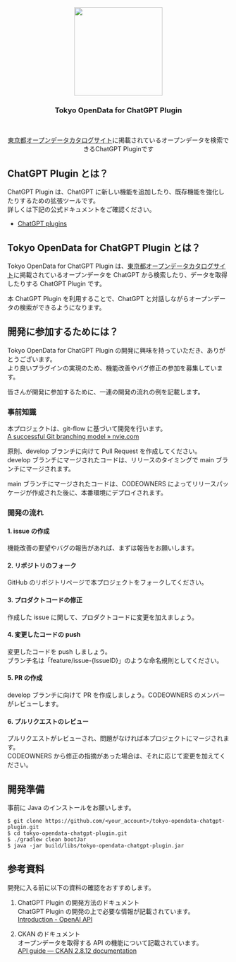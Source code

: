 <div align="center">
    <img src="https://tokyo-opendata.s3.amazonaws.com/logo.png" height="200px" width="200px"/>
    <br />
    <h3>Tokyo OpenData for ChatGPT Plugin</h3>
    <br />
    <p><a href="https://catalog.data.metro.tokyo.lg.jp/dataset">東京都オープンデータカタログサイト</a>に掲載されているオープンデータを検索できるChatGPT Pluginです</p>
</div>

## ChatGPT Plugin とは？

ChatGPT Plugin は、ChatGPT に新しい機能を追加したり、既存機能を強化したりするための拡張ツールです。  
詳しくは下記の公式ドキュメントをご確認ください。

-   [ChatGPT plugins](https://openai.com/blog/chatgpt-plugins)

## Tokyo OpenData for ChatGPT Plugin とは？

Tokyo OpenData for ChatGPT Plugin は、<a href="https://catalog.data.metro.tokyo.lg.jp/dataset">東京都オープンデータカタログサイト</a>に掲載されているオープンデータを ChatGPT から検索したり、データを取得したりする ChatGPT Plugin です。

本 ChatGPT Plugin を利用することで、ChatGPT と対話しながらオープンデータの検索ができるようになります。

## 開発に参加するためには？

Tokyo OpenData for ChatGPT Plugin の開発に興味を持っていただき、ありがとうございます。  
より良いプラグインの実現のため、機能改善やバグ修正の参加を募集しています。

皆さんが開発に参加するために、一連の開発の流れの例を記載します。

### 事前知識

本プロジェクトは、git-flow に基づいて開発を行います。  
[A successful Git branching model » nvie.com](https://nvie.com/posts/a-successful-git-branching-model/)

原則、develop ブランチに向けて Pull Request を作成してください。  
develop ブランチにマージされたコードは、リリースのタイミングで main ブランチにマージされます。

main ブランチにマージされたコードは、CODEOWNERS によってリリースパッケージが作成された後に、本番環境にデプロイされます。

### 開発の流れ

#### 1. issue の作成

機能改善の要望やバグの報告があれば、まずは報告をお願いします。

#### 2. リポジトリのフォーク

GitHub のリポジトリページで本プロジェクトをフォークしてください。

#### 3. プロダクトコードの修正

作成した issue に関して、プロダクトコードに変更を加えましょう。

#### 4. 変更したコードの push

変更したコードを push しましょう。  
ブランチ名は「feature/issue-{IssueID}」のような命名規則としてください。

#### 5. PR の作成

develop ブランチに向けて PR を作成しましょう。CODEOWNERS のメンバーがレビューします。

#### 6. プルリクエストのレビュー

プルリクエストがレビューされ、問題がなければ本プロジェクトにマージされます。  
CODEOWNERS から修正の指摘があった場合は、それに応じて変更を加えてください。

## 開発準備

事前に Java のインストールをお願いします。

```
$ git clone https://github.com/<your_account>/tokyo-opendata-chatgpt-plugin.git
$ cd tokyo-opendata-chatgpt-plugin.git
$ ./gradlew clean bootJar
$ java -jar build/libs/tokyo-opendata-chatgpt-plugin.jar
```

## 参考資料

開発に入る前に以下の資料の確認をおすすめします。

1. ChatGPT Plugin の開発方法のドキュメント  
   ChatGPT Plugin の開発の上で必要な情報が記載されています。  
   [Introduction - OpenAI API](https://platform.openai.com/docs/plugins/introduction)

2. CKAN のドキュメント  
   オープンデータを取得する API の機能について記載されています。  
   [API guide — CKAN 2.8.12 documentation](https://docs.ckan.org/en/2.8/api/)

